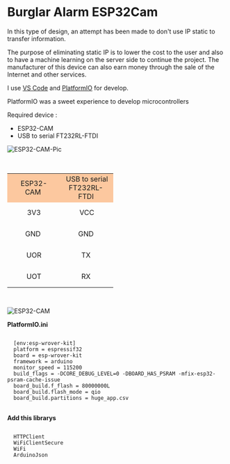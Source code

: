 # Burglar Alarm ESP32Cam

<p>
In this type of design, an attempt has been made to don't use IP static to transfer information. 
</p>
<p>
The purpose of eliminating static IP is to lower the cost to the user and also to have a machine learning on the server side to continue the project.
The manufacturer of this device can also earn money through the sale of the Internet and other services.
</p>

<p>I use <a href="https://code.visualstudio.com/">VS Code</a> and <a href="https://platformio.org/">PlatformIO</a> for develop.</p>
<p>PlatformIO was a sweet experience to develop microcontrollers</p>

<p>Required device : </p>
<ul>
<li>ESP32-CAM</li>
<li>USB to serial FT232RL-FTDI</li>
</ul>

![ESP32-CAM-Pic](https://user-images.githubusercontent.com/22281772/112893911-800fc500-90f0-11eb-8063-d7b0d0c151b3.png)

<p>&nbsp;</p>
<table style="height: 292px; width: 244px;">
<tbody>
<tr style="background-color: #fcc89f; height: 62px;">
<td style="width: 111px; text-align: center; height: 62px;">&nbsp;ESP32-CAM</td>
<td style="width: 117px; text-align: center; height: 62px;">&nbsp;USB to serial FT232RL-FTDI</td>
</tr>
<tr style="height: 49px;">
<td style="width: 111px; text-align: center; height: 49px;">&nbsp;3V3</td>
<td style="width: 117px; text-align: center; height: 49px;">&nbsp;VCC</td>
</tr>
<tr style="height: 49px;">
<td style="width: 111px; text-align: center; height: 49px;">GND</td>
<td style="width: 117px; text-align: center; height: 49px;">GND</td>
</tr>
<tr style="height: 49px;">
<td style="width: 111px; text-align: center; height: 49px;">&nbsp;UOR</td>
<td style="width: 117px; text-align: center; height: 49px;">TX</td>
</tr>
<tr style="height: 49px;">
<td style="width: 111px; text-align: center; height: 49px;">&nbsp;UOT</td>
<td style="width: 117px; text-align: center; height: 49px;">RX</td>
</tr>
</tbody>
</table>

![ESP32-CAM](https://user-images.githubusercontent.com/22281772/112893971-8dc54a80-90f0-11eb-89ff-90f0ac09a8e6.png)

<p>
  <b>PlatformIO.ini</b>
</p>
<pre>
<code>
  [env:esp-wrover-kit]
  platform = espressif32
  board = esp-wrover-kit
  framework = arduino
  monitor_speed = 115200
  build_flags = -DCORE_DEBUG_LEVEL=0 -DBOARD_HAS_PSRAM -mfix-esp32-psram-cache-issue
  board_build.f_flash = 80000000L
  board_build.flash_mode = qio
  board_build.partitions = huge_app.csv
</code>
</pre>

<p>
<b>Add this librarys</b>
  </p>
<pre>
<code>
  HTTPClient
  WiFiClientSecure
  WiFi
  ArduinoJson
</code>
</pre>
